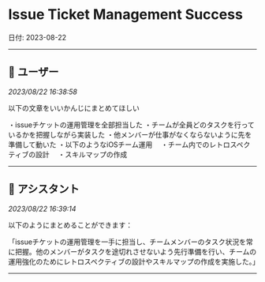 # Issue Ticket Management Success

日付: 2023-08-22

---

## 👤 ユーザー
*2023/08/22 16:38:58*

以下の文章をいいかんじにまとめてほしい

・issueチケットの運用管理を全部担当した
・チームが全員どのタスクを行っているかを把握しながら実装した
・他メンバーが仕事がなくならないように先を準備して動いた
・以下のようなiOSチーム運用
　・チーム内でのレトロスペクティブの設計
　・スキルマップの作成

---

## 🤖 アシスタント
*2023/08/22 16:39:14*

以下のようにまとめることができます：

「issueチケットの運用管理を一手に担当し、チームメンバーのタスク状況を常に把握。他のメンバーがタスクを途切れさせないよう先行準備を行い、チームの運用強化のためにレトロスペクティブの設計やスキルマップの作成を実施した。」

---

